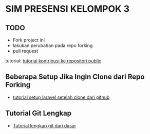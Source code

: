 # SIM PRESENSI KELOMPOK 3

## TODO

- Fork project ini
- lakukan perubahan pada repo forking
- pull request

tutorial: [tutorial kontribusi ke repositori public](!https://www.petanikode.com/github-workflow/)

## Beberapa Setup Jika Ingin Clone dari Repo Forking

- [tutorial setup laravel setelah clone dari github](https://medium.com/angkringan/cara-clone-project-laravel-dari-git-bb2dd403dde3)

## Tutorial Git Lengkap

- [Tutorial lengkap git dari dasar](https://www.petanikode.com/tutorial/git/)
